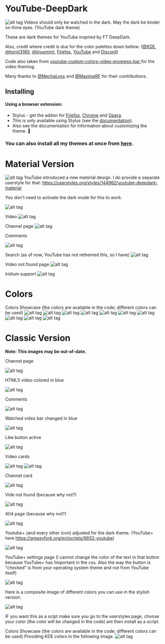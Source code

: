 # YouTube-DeepDark
![alt tag](https://gitlab.com/RaitaroH/YouTube-DeepDark/raw/master/YT_Images/YT%20-%20DeepDark.png)
Videos should only be watched in the dark. May the dark be kinder on thine eyes. (YouTube dark theme)

These are dark themes for YouTube inspired by FT DeepDark.

Also, credit where credit is due for the color palettes down bellow. ([@KDE](https://github.com/KDE), [@horst3180](https://github.com/horst3180), [@linuxmint](https://github.com/linuxmint), [Firefox](https://www.mozilla.org/en-US/firefox/new/), [YouTube](https://www.youtube.com/) and [Discord](https://discordapp.com/))

Code also taken from [youtube-custom-colors-video-progress-bar
](https://userstyles.org/styles/95280/youtube-custom-colors-video-progress-bar) for the video theming.

Many thanks to [@MechaLynx](https://github.com/MechaLynx) and [@MaximeRF](https://github.com/MaximeRF) for their contributions.

## Installing

#### Using a browser extension:
* Stylus - get the addon for [Firefox](https://addons.mozilla.org/en-US/firefox/addon/styl-us/), [Chrome](https://chrome.google.com/webstore/detail/stylus/clngdbkpkpeebahjckkjfobafhncgmne) and [Opera](https://addons.opera.com/en-gb/extensions/details/stylus/).
* This is only available using Stylus (see the [documentation](https://github.com/openstyles/stylus/wiki/Usercss)).
* Also see the documentation for information about customizing the theme. :tada:

### **You can also install all my themes at once from [here](https://gitlab.com/RaitaroH/Import-All-Deepdark).**

# Material Version
![alt tag](https://gitlab.com/RaitaroH/YouTube-DeepDark/raw/master/YT_Images/YT%20-%20DeepDarkMaterial.png)
YouTube introduced a new material design. I do provide a separate userstyle for that:
https://userstyles.org/styles/144962/youtube-deepdark-material

You don't need to activate the dark mode for this to work.

![alt tag](https://gitlab.com/RaitaroH/YouTube-DeepDark/raw/master/YT_Images/Dark_Off.png)

Video
![alt tag](https://gitlab.com/RaitaroH/YouTube-DeepDark/raw/master/YT_Images/Video.png)

Channel page
![alt tag](https://gitlab.com/RaitaroH/YouTube-DeepDark/raw/master/YT_Images/Channel%20page.png)

Comments

![alt tag](https://gitlab.com/RaitaroH/YouTube-DeepDark/raw/master/YT_Images/Comments.png)

Search (as of now, YouTube has not rethemed this, so I have)
![alt tag](https://gitlab.com/RaitaroH/YouTube-DeepDark/raw/master/YT_Images/Search.png)

Video not found page
![alt tag](https://gitlab.com/RaitaroH/YouTube-DeepDark/raw/master/YT_Images/Video%20not%20found%20page.png)

Iridium support
![alt tag](https://gitlab.com/RaitaroH/YouTube-DeepDark/raw/master/YT_Images/Iridium.png)

# Colors
Colors Showcase (the colors are available in the code; different colors can be used)
![alt tag](https://gitlab.com/RaitaroH/YouTube-DeepDark/raw/master/YT_Images/ArcColors.png)
![alt tag](https://gitlab.com/RaitaroH/YouTube-DeepDark/raw/master/YT_Images/BreezeColors.png)
![alt tag](https://gitlab.com/RaitaroH/YouTube-DeepDark/raw/master/YT_Images/DeepDarkColors.png)
![alt tag](https://gitlab.com/RaitaroH/YouTube-DeepDark/raw/master/YT_Images/DiscordColors.png)
![alt tag](https://gitlab.com/RaitaroH/YouTube-DeepDark/raw/master/YT_Images/FirefoxColors.png)
![alt tag](https://gitlab.com/RaitaroH/YouTube-DeepDark/raw/master/YT_Images/Firefox57Colors.png)
![alt tag](https://gitlab.com/RaitaroH/YouTube-DeepDark/raw/master/YT_Images/VertexColors.png)
![alt tag](https://gitlab.com/RaitaroH/YouTube-DeepDark/raw/master/YT_Images/Mint-Y-DarkColors.png)
![alt tag](https://gitlab.com/RaitaroH/YouTube-DeepDark/raw/master/YT_Images/YoutubeColors.png)
![alt tag](https://gitlab.com/RaitaroH/YouTube-DeepDark/raw/master/YT_Images/9animeColors.png)

# Classic Version
**Note: This images may be out-of-date.**

Channel page

![alt tag](https://i.imgur.com/345bBev.png)

HTML5 video colored in blue

![alt tag](https://i.imgur.com/UGPQusT.png)

Comments

![alt tag](https://i.imgur.com/OZX1PEf.png)

Watched video bar changed in blue

![alt tag](https://i.imgur.com/MWyXmmz.png)

Like button active

![alt tag](https://i.imgur.com/1YJ29Qi.png)

Video cards

![alt tag](https://i.imgur.com/25iLUU6.png)  ![alt tag](https://i.imgur.com/rbe7IxT.png)

Channel card

![alt tag](https://i.imgur.com/0xUX5xD.png)

Vide not found (because why not?)

![alt tag](https://i.imgur.com/QMyw2zj.png)

404 page (because why not?)

![alt tag](https://i.imgur.com/CdOvw4k.png)

Youtube+ (and every other icon) adjusted for the dark theme. (YouTube+ here https://greasyfork.org/en/scripts/9932-youtube)

![alt tag](https://i.imgur.com/rs9XeBR.png)

YouTube+ settings page (I cannot change the color of the text in that button because YouTube+ has !important in the css. Also the way the button is "checked" is from your operating system theme and not from YouTube itself)

![alt tag](https://i.imgur.com/LtFx5qx.png)

Here is a composite image of different colors you can use in the stylish version. 

![alt tag](https://i.imgur.com/tm76ftu.png)

IF you want this as a scipt make sure you go to the userstyles page, choose your color (the color will be changed in the code) ant then install as a script.

Colors Showcase (the colors are available in the code; different colors can be used)
Providing KDE colors in the following image.
![alt tag](https://i.imgur.com/WoskdFg.png)
